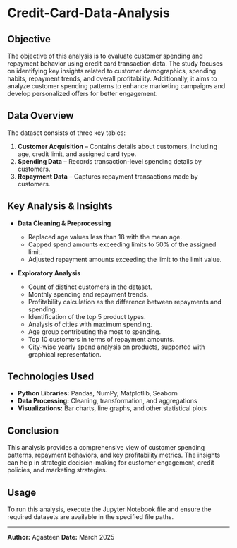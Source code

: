 # Credit-Card-Data-Analysis

## Objective
The objective of this analysis is to evaluate customer spending and repayment behavior using credit card transaction data. The study focuses on identifying key insights related to customer demographics, spending habits, repayment trends, and overall profitability. Additionally, it aims to analyze customer spending patterns to enhance marketing campaigns and develop personalized offers for better engagement.

## Data Overview
The dataset consists of three key tables:
1. **Customer Acquisition** – Contains details about customers, including age, credit limit, and assigned card type.
2. **Spending Data** – Records transaction-level spending details by customers.
3. **Repayment Data** – Captures repayment transactions made by customers.

## Key Analysis & Insights
- **Data Cleaning & Preprocessing**
  - Replaced age values less than 18 with the mean age.
  - Capped spend amounts exceeding limits to 50% of the assigned limit.
  - Adjusted repayment amounts exceeding the limit to the limit value.

- **Exploratory Analysis**
  - Count of distinct customers in the dataset.
  - Monthly spending and repayment trends.
  - Profitability calculation as the difference between repayments and spending.
  - Identification of the top 5 product types.
  - Analysis of cities with maximum spending.
  - Age group contributing the most to spending.
  - Top 10 customers in terms of repayment amounts.
  - City-wise yearly spend analysis on products, supported with graphical representation.

## Technologies Used
- **Python Libraries:** Pandas, NumPy, Matplotlib, Seaborn
- **Data Processing:** Cleaning, transformation, and aggregations
- **Visualizations:** Bar charts, line graphs, and other statistical plots

## Conclusion
This analysis provides a comprehensive view of customer spending patterns, repayment behaviors, and key profitability metrics. The insights can help in strategic decision-making for customer engagement, credit policies, and marketing strategies.

## Usage
To run this analysis, execute the Jupyter Notebook file and ensure the required datasets are available in the specified file paths.

---
**Author:** Agasteen
**Date:** March 2025

